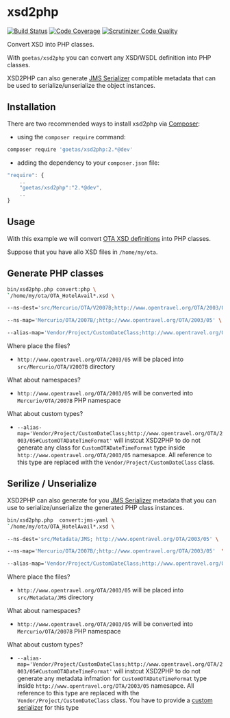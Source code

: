 xsd2php
=======

[![Build Status](https://travis-ci.org/goetas/xsd2php.svg?branch=master)](https://travis-ci.org/goetas/xsd2php)
[![Code Coverage](https://scrutinizer-ci.com/g/goetas/xsd2php/badges/coverage.png?b=master)](https://scrutinizer-ci.com/g/goetas/xsd2php/?branch=master)
[![Scrutinizer Code Quality](https://scrutinizer-ci.com/g/goetas/xsd2php/badges/quality-score.png?b=master)](https://scrutinizer-ci.com/g/goetas/xsd2php/?branch=master)

Convert XSD into PHP classes.

With `goetas/xsd2php` you can convert any XSD/WSDL definition into PHP classes.

XSD2PHP can also generate [JMS Serializer](http://jmsyst.com/libs/serializer) compatible metadata that can be used to serialize/unserialize the object instances.

Installation
-----------

There are two recommended ways to install xsd2php via [Composer](https://getcomposer.org/):

* using the ``composer require`` command:

```bash
composer require 'goetas/xsd2php:2.*@dev'
```

* adding the dependency to your ``composer.json`` file:

```js
"require": {
    ..
    "goetas/xsd2php":"2.*@dev",
    ..
}
```


Usage
-----

With this example we will convert [OTA XSD definitions](http://opentravel.org/Specifications/OnlineXmlSchema.aspx) into PHP classes.

Suppose that you have allo XSD files in `/home/my/ota`. 

Generate PHP classes 
--------------------

```sh
bin/xsd2php.php convert:php \
`/home/my/ota/OTA_HotelAvail*.xsd \

--ns-dest='src/Mercurio/OTA/V2007B;http://www.opentravel.org/OTA/2003/05' \

--ns-map='Mercurio/OTA/2007B/;http://www.opentravel.org/OTA/2003/05' \

--alias-map='Vendor/Project/CustomDateClass;http://www.opentravel.org/OTA/2003/05#CustomOTADateTimeFormat'

```


Where place the files?
* `http://www.opentravel.org/OTA/2003/05` will be placed into `src/Mercurio/OTA/V2007B` directory

What about namespaces? 
* `http://www.opentravel.org/OTA/2003/05` will be converted into `Mercurio/OTA/2007B` PHP namespace

What about custom types? 
* `--alias-map='Vendor/Project/CustomDateClass;http://www.opentravel.org/OTA/2003/05#CustomOTADateTimeFormat'` 
will instcut XSD2PHP to do not generate any class for `CustomOTADateTimeFormat` type inside `http://www.opentravel.org/OTA/2003/05` namesapce.
All reference to this type are replaced with the `Vendor/Project/CustomDateClass` class.

Serilize / Unserialize
----------------------

XSD2PHP can also generate for you [JMS Serializer](http://jmsyst.com/libs/serializer) metadata that you can use to serialize/unserialize the generated PHP class instances.

```sh
bin/xsd2php.php  convert:jms-yaml \
`/home/my/ota/OTA_HotelAvail*.xsd \

--ns-dest='src/Metadata/JMS; http://www.opentravel.org/OTA/2003/05' \

--ns-map='Mercurio/OTA/2007B/;http://www.opentravel.org/OTA/2003/05'  \

--alias-map='Vendor/Project/CustomDateClass;http://www.opentravel.org/OTA/2003/05#CustomOTADateTimeFormat'

```

Where place the files?
* `http://www.opentravel.org/OTA/2003/05` will be placed into `src/Metadata/JMS` directory

What about namespaces? 
* `http://www.opentravel.org/OTA/2003/05` will be converted into `Mercurio/OTA/2007B` PHP namespace

What about custom types? 
* `--alias-map='Vendor/Project/CustomDateClass;http://www.opentravel.org/OTA/2003/05#CustomOTADateTimeFormat'` 
will instcut XSD2PHP to do not generate any metadata infmation for `CustomOTADateTimeFormat` type inside `http://www.opentravel.org/OTA/2003/05` namesapce.
All reference to this type are replaced with the `Vendor/Project/CustomDateClass` class. You have to provide a [custom serializer](http://jmsyst.com/libs/serializer/master/handlers#subscribing-handlers) for this type




